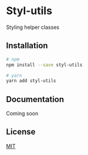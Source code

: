 # Styl-utils

Styling helper classes

## Installation

```bash
# npm
npm install --save styl-utils

# yarn
yarn add styl-utils
```

## Documentation

Coming soon

## License

[MIT](http://opensource.org/licenses/MIT)
